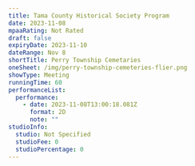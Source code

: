 ```yaml
---
title: Tama County Historical Society Program
date: 2023-11-08
mpaaRating: Not Rated
draft: false
expiryDate: 2023-11-10
dateRange: Nov 8
shortTitle: Perry Township Cemetaries
oneSheet: /img/perry-township-cemeteries-flier.png
showType: Meeting
runningTime: 60
performanceList:
  performance:
    - date: 2023-11-08T13:00:18.081Z
      format: 2D
      note: ""
studioInfo:
  studio: Not Specified
  studioFee: 0
  studioPercentage: 0
---
```

